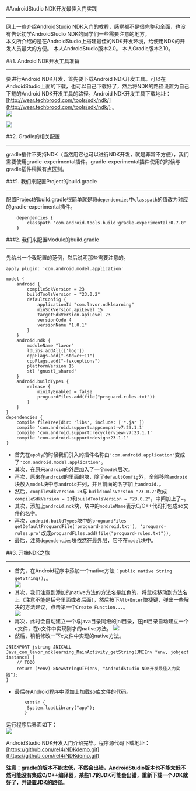 #AndroidStudio NDK开发最佳入门实践  
***  
网上一些介绍AndroidStudio NDK入门的教程，感觉都不是很完整和全面，也没有告诉初学AndroidStudio NDK的同学们一些需要注意的地方。  
本文所介绍的是在AndroidStudio上搭建最佳的NDK开发环境，给使用NDK的开发人员最大的方便。
本人AndroidStudio版本2.0。
本人Gradle版本2.10。  

##1. Android NDK开发工具准备  
***  
要进行Android NDK开发，首先要下载Android NDK开发工具。可以在AndroidStudio上面的下载，也可以自己下载好了，然后将NDK的路径设置为自己下载的Android NDK开发工具的路径。Android NDK开发工具下载地址：[http://wear.techbrood.com/tools/sdk/ndk/](http://wear.techbrood.com/tools/sdk/ndk/) 。   
![](http://i.imgur.com/4eeK5SQ.png)  

![](http://i.imgur.com/dmxBEUQ.png)  

##2. Gradle的相关配置  
***  
gradle插件不支持NDK（当然用它也可以进行NDK开发，就是非常不方便），我们需要使用gradle-experimental插件。gradle-experimental插件使用的时候与gradle插件稍微有点区别。  

###1. 我们来配置Project的build.gradle  
***  
配置Project的build.gradle很简单就是将`dependencies`中`classpath`的值改为对应的gradle-experimental插件。  
```  
    dependencies {
        classpath 'com.android.tools.build:gradle-experimental:0.7.0'
    }  
```  

###2. 我们来配置Module的build.gradle  
***  
先给出一个我配置的范例，然后说明那些需要注意的。  
```  
apply plugin: 'com.android.model.application'

model {
    android {
        compileSdkVersion = 23
        buildToolsVersion = "23.0.2"
        defaultConfig {
            applicationId "com.lavor.ndklearning"
            minSdkVersion.apiLevel 15
            targetSdkVersion.apiLevel 23
            versionCode 4
            versionName "1.0.1"
        }
    }
    android.ndk {
        moduleName "lavor"
        ldLibs.addAll(['log'])
        cppFlags.add("-std=c++11")
        cppFlags.add("-fexceptions")
        platformVersion 15
        stl 'gnustl_shared'
    }
    android.buildTypes {
        release {
            minifyEnabled = false
            proguardFiles.add(file("proguard-rules.txt"))
        }
    }
}
dependencies {
    compile fileTree(dir: 'libs', include: ['*.jar'])
    compile 'com.android.support:appcompat-v7:23.1.1'
    compile 'com.android.support:recyclerview-v7:23.1.1'
    compile 'com.android.support:design:23.1.1'
}  
```  
- 首先在`apply`的时候我们引入的插件名称由`'com.android.application'`变成了`'com.android.model.application'`。  
- 其次，在原来`android`的外层加入了一个`model`层次。  
- 再次，原来在`android`的里面的块，除了`defaultConfig`外，全部移除`android`块放入`model`块中与`android`并列，并且前面的名字加上`android.`。  
- 然后，`compileSdkVersion 23`与 `buildToolsVersion "23.0.2"`改成 `compileSdkVersion = 23`和`buildToolsVersion = "23.0.2"`，中间加上了`=`。  
- 其次，添加上`android.ndk`块，块中的`moduleName`表示C/C++代码打包成so文件的名字。  
- 再次，`android.buildTypes`块中的`proguardFiles getDefaultProguardFile('proguard-android.txt'), 'proguard-rules.pro'`改成`proguardFiles.add(file("proguard-rules.txt"))`。  
- 最后，注意`dependencies`块依然在最外层，它不在`model`块中。  

##3. 开始NDK之旅  
***  
- 首先，在Android程序中添加一个native方法：`public native String getString();`。  
![](http://i.imgur.com/AZeUieV.png)
- 其次，我们注意到添加的native方法的方法名是红色的，将鼠标移动到方法名上（注意不能是括号里面或者后面），然后按下`Alt+Enter`快捷键，弹出一些解决的方法建议，点击第一个`Create Function...`。  
![](http://i.imgur.com/N4R3AIS.png)  
- 再次，此时会自动建立一个与java目录同级的jni目录，在jni目录自动建立一个c文件，在c文件中实现刚才的native方法。
![](http://i.imgur.com/83nPtPW.png)  
- 然后，稍稍修改一下c文件中实现的native方法。
```  
JNIEXPORT jstring JNICALL
Java_com_lavor_ndklearning_MainActivity_getString(JNIEnv *env, jobject instance) {
    // TODO
    return (*env)->NewStringUTF(env, "AndroidStudio NDK开发最佳入门实践");
}  
```  
- 最后在Android程序中添加上加载so库文件的代码。  
```  
       static {
        System.loadLibrary("app");
       }  
```  

运行程序后界面如下：  
![](http://i.imgur.com/msEDZyZ.png)  

AndroidStudio NDK开发入门介绍完毕。程序源代码下载地址：[https://github.com/rel4/NDKdemo.git](https://github.com/rel4/NDKdemo.git)  

**注意：gradle的版本不能太低，不然会出错，AndroidStudio版本也不能太低不然可能没有集成C/C++编译器，某些1.7的JDK可能会出错，重新下载一个JDK就好了，并设置JDK的路径。**

